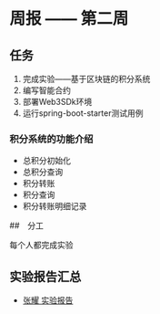 # 周报 —— 第二周

## 任务

1. 完成实验——基于区块链的积分系统
2. 编写智能合约
3. 部署Web3SDk环境
4. 运行spring-boot-starter测试用例

### 积分系统的功能介绍

- 总积分初始化
- 总积分查询
- 积分转账
- 积分查询
- 积分转账明细记录

##　分工

每个人都完成实验


## 实验报告汇总

- [张耀 实验报告](../day2/GyDi/day2.md)

